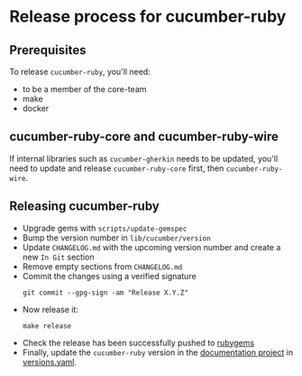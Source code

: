 # Release process for cucumber-ruby

## Prerequisites

To release `cucumber-ruby`, you'll need:

- to be a member of the core-team
- make
- docker

## cucumber-ruby-core and cucumber-ruby-wire

If internal libraries such as `cucumber-gherkin` needs to be updated, you'll
need to update and release `cucumber-ruby-core` first, then `cucumber-ruby-wire`.

## Releasing cucumber-ruby

- Upgrade gems with `scripts/update-gemspec`
- Bump the version number in `lib/cucumber/version`
- Update `CHANGELOG.md` with the upcoming version number and create a new `In Git` section
- Remove empty sections from `CHANGELOG.md`
- Commit the changes using a verified signature
  ```shell
  git commit --gpg-sign -am "Release X.Y.Z"
  ```
- Now release it:
  ```shell
  make release
  ```
- Check the release has been successfully pushed to [rubygems](https://rubygems.org/gems/cucumber)
- Finally, update the `cucumber-ruby` version in the
  [documentation project](https://cucumber.io/docs/installation/) in
  [versions.yaml](https://github.com/cucumber/docs/blob/master/data/versions.yaml).
